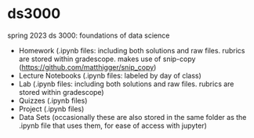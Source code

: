 # ds3000

spring 2023 ds 3000: foundations of data science

- Homework (.ipynb files: including both solutions and raw files. rubrics are stored within gradescope. makes use of snip-copy (https://github.com/matthigger/snip_copy)
- Lecture Notebooks (.ipynb files: labeled by day of class)
- Lab (.ipynb files: including both solutions and raw files. rubrics are stored within gradescope)
- Quizzes (.ipynb files)
- Project (.ipynb files)
- Data Sets (occasionally these are also stored in the same folder as the .ipynb file that uses them, for ease of access with jupyter)
